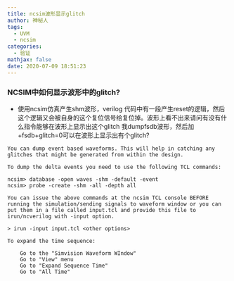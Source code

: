 ```yaml
---
title: ncsim波形显示glitch
author: 神秘人
tags:
  - UVM
  - ncsim
categories:
  - 验证
mathjax: false
date: 2020-07-09 18:51:23
---
```




### **NCSIM中如何显示波形中的glitch**?

* 使用ncsim仿真产生shm波形，verilog 代码中有一段产生reset的逻辑，然后这个逻辑又会被自身的这个复位信号给复位掉。波形上看不出来请问有没有什么指令能够在波形上显示出这个glitch
我dumpfsdb波形，然后加+fsdb+glitch=0可以在波形上显示出有个glitch? 

```shell
You can dump event based waveforms. This will help in catching any glitches that might be generated from within the design.

To dump the delta events you need to use the following TCL commands:

ncsim> database -open waves -shm -default -event
ncsim> probe -create -shm -all -depth all

You can issue the above commands at the ncsim TCL console BEFORE running the simulation/sending signals to waveform window or you can put them in a file called input.tcl and provide this file to irun/ncverilog with -input option.

> irun -input input.tcl <other options>

To expand the time sequence:

    Go to the "Simvision Waveform WIndow"
    Go to "View" menu
    Go to "Expand Sequence Time"
    Go to "All Time"
```

